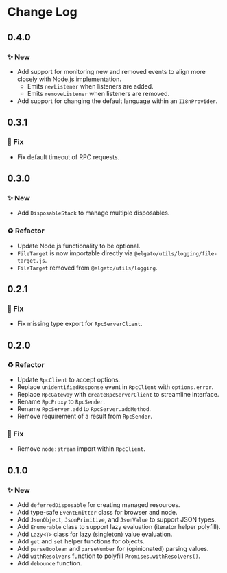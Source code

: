 <!--

## {version}

⚠️ Breaking change
✨ New
🐞 Fix
♻️ Refactor / Enhance / Update
⬆️ Upgrading

-->

# Change Log

## 0.4.0

### ✨ New

- Add support for monitoring new and removed events to align more closely with Node.js implementation.
    - Emits `newListener` when listeners are added.
    - Emits `removeListener` when listeners are removed.
- Add support for changing the default language within an `I18nProvider`.

## 0.3.1

### 🐞 Fix

- Fix default timeout of RPC requests.

## 0.3.0

### ✨ New

- Add `DisposableStack` to manage multiple disposables.

### ♻️ Refactor

- Update Node.js functionality to be optional.
- `FileTarget` is now importable directly via `@elgato/utils/logging/file-target.js`.
- `FileTarget` removed from `@elgato/utils/logging`.

## 0.2.1

### 🐞 Fix

- Fix missing type export for `RpcServerClient`.

## 0.2.0

### ♻️ Refactor

- Update `RpcClient` to accept options.
- Replace `unidentifiedResponse` event in `RpcClient` with `options.error`.
- Replace `RpcGateway` with `createRpcServerClient` to streamline interface.
- Rename `RpcProxy` to `RpcSender`.
- Rename `RpcServer.add` to `RpcServer.addMethod`.
- Remove requirement of a result from `RpcSender`.

### 🐞 Fix

- Remove `node:stream` import within `RpcClient`.

## 0.1.0

### ✨ New

- Add `deferredDisposable` for creating managed resources.
- Add type-safe `EventEmitter` class for browser and node.
- Add `JsonObject`, `JsonPrimitive`, and `JsonValue` to support JSON types.
- Add `Enumerable` class to support lazy evaluation (iterator helper polyfill).
- Add `Lazy<T>` class for lazy (singleton) value evaluation.
- Add `get` and `set` helper functions for objects.
- Add `parseBoolean` and `parseNumber` for (opinionated) parsing values.
- Add `withResolvers` function to polyfill `Promises.withResolvers()`.
- Add `debounce` function.

